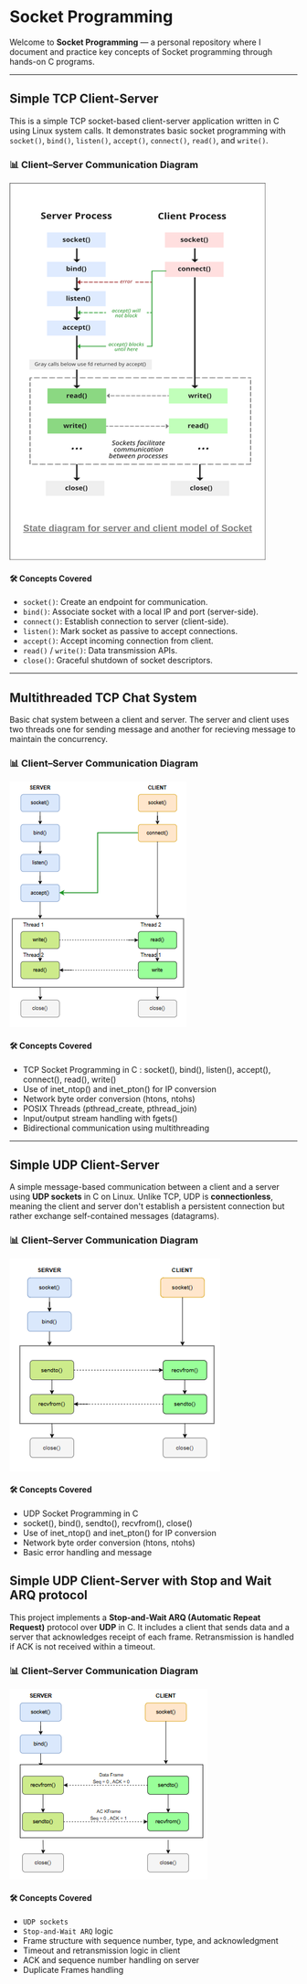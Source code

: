 # Socket Programming
Welcome to **Socket Programming** — a personal repository where I document and practice key concepts of Socket programming through hands-on C programs.

---
## Simple TCP Client-Server
This is a simple TCP socket-based client-server application written in C using Linux system calls. It demonstrates basic socket programming with `socket()`, `bind()`, `listen()`, `accept()`, `connect()`, `read()`, and `write()`.

### 📊 Client–Server Communication Diagram
![alt text](./Simple_TCP_Client_Server/State_Diagram.png)

#### 🛠️ Concepts Covered
- `socket()`: Create an endpoint for communication.
- `bind()`: Associate socket with a local IP and port (server-side).
- `connect()`: Establish connection to server (client-side).
- `listen()`: Mark socket as passive to accept connections.
- `accept()`: Accept incoming connection from client.
- `read()` / `write()`: Data transmission APIs.
- `close()`: Graceful shutdown of socket descriptors.

---
## Multithreaded TCP Chat System
Basic chat system between a client and server. The server and client uses two threads one for sending message and another for recieving message to maintain the concurrency.

### 📊 Client–Server Communication Diagram
![alt text](./Multithreaded_TCP_Chat_System/State_Diagram.png)

#### 🛠️ Concepts Covered
- TCP Socket Programming in C : socket(), bind(), listen(), accept(), connect(), read(), write()
- Use of inet_ntop() and inet_pton() for IP conversion
- Network byte order conversion (htons, ntohs)
- POSIX Threads (pthread_create, pthread_join)
- Input/output stream handling with fgets()
- Bidirectional communication using multithreading

---
## Simple UDP Client-Server
A simple message-based communication between a client and a server using **UDP sockets** in C on Linux.
Unlike TCP, UDP is **connectionless**, meaning the client and server don't establish a persistent connection but rather exchange self-contained messages (datagrams).

### 📊 Client–Server Communication Diagram
![alt text](./Simple_UDP_Client_Server/State_Diagram.png)

#### 🛠️ Concepts Covered
- UDP Socket Programming in C
- socket(), bind(), sendto(), recvfrom(), close()
- Use of inet_ntop() and inet_pton() for IP conversion
- Network byte order conversion (htons, ntohs)
- Basic error handling and message 

## Simple UDP Client-Server with Stop and Wait ARQ protocol
This project implements a **Stop-and-Wait ARQ (Automatic Repeat Request)** protocol over **UDP** in C. It includes a client that sends data and a server that acknowledges receipt of each frame. Retransmission is handled if ACK is not received within a timeout.

### 📊 Client–Server Communication Diagram
![alt text](./Simple_UDP_Stop&Wait/State_Diagram.png)

#### 🛠️ Concepts Covered
- `UDP sockets`
- `Stop-and-Wait ARQ` logic
- Frame structure with sequence number, type, and acknowledgment
- Timeout and retransmission logic in client
- ACK and sequence number handling on server
- Duplicate Frames handling
